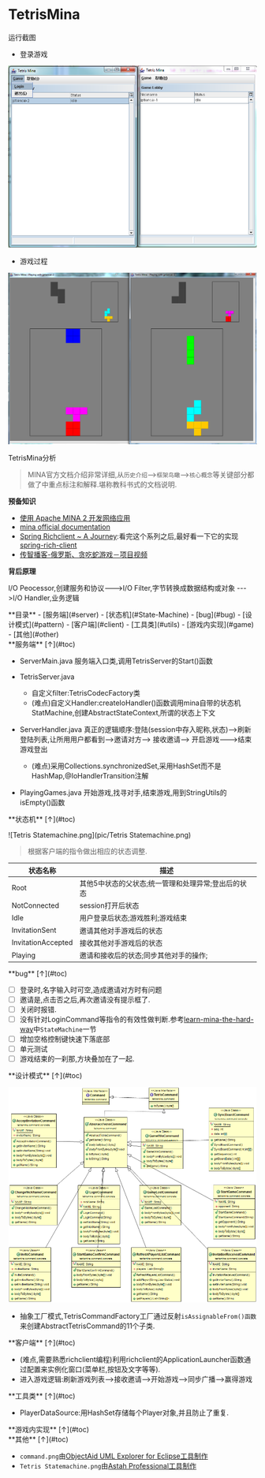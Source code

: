 TetrisMina
==========

运行截图

- 登录游戏

![login](pic/login.png)


- 游戏过程

![playing](pic/playing.png)

TetrisMina分析

> MINA官方文档介绍非常详细,从`历史介绍`-->`框架鸟瞰`-->`核心概念`等关键部分都做了中重点标注和解释.堪称教科书式的文档说明.

**预备知识**

- [使用 Apache MINA 2 开发网络应用](https://www.ibm.com/developerworks/cn/java/j-lo-mina2/)
- [mina official documentation](https://mina.apache.org/mina-project/documentation.html#documentation)
- [Spring Richclient ~ A Journey](http://chrismdp.com/2006/04/spring-richclient/):看完这个系列之后,最好看一下它的实现[spring-rich-client](https://github.com/shevek/spring-rich-client)
- [传智播客-俄罗斯、贪吃蛇游戏－项目视频](http://java.itcast.cn/news/b4c1f433/34fd/4a7b/96bf/f1ae5e00ce70.shtml)

**背后原理**

I/O Peocessor,创建服务和协议--->I/O Filter,字节转换成数据结构或对象 --->I/O Handler,业务逻辑


<div id="toc">
**目录**
- [服务端](#server)
- [状态机](#State-Machine)
- [bug](#bug)
- [设计模式](#pattern)
- [客户端](#client)
- [工具类](#utils)
- [游戏内实现](#game)
- [其他](#other)



<div id="server">
**服务端**  [↑](#toc)

- ServerMain.java
	服务端入口类,调用TetrisServer的Start()函数
- TetrisServer.java
	- 自定义filter:TetrisCodecFactory类
	- (难点)自定义Handler:createIoHandler()函数调用mina自带的状态机StatMachine,创建AbstractStateContext,所谓的状态上下文

- ServerHandler.java
	真正的逻辑顺序:登陆(session中存入昵称,状态)-->刷新登陆列表,让所用用户都看到-->邀请对方--> 接收邀请--> 开启游戏--->结束游戏登出
	- (难点)采用Collections.synchronizedSet,采用HashSet而不是HashMap,@IoHandlerTransition注解

- PlayingGames.java
	开始游戏,找寻对手,结束游戏,用到StringUtils的isEmpty()函数

<div id="State-Machine">
**状态机**  [↑](#toc)

![Tetris Statemachine.png](pic/Tetris Statemachine.png)


> 根据客户端的指令做出相应的状态调整.

状态名称| 描述
-------- | ---
Root| 其他5中状态的父状态;统一管理和处理异常;登出后的状态
NotConnected| session打开后状态
Idle| 用户登录后状态;游戏胜利;游戏结束
InvitationSent| 邀请其他对手游戏后的状态
InvitationAccepted| 接收其他对手游戏后的状态
Playing| 邀请和接收后的状态;同步其他对手的操作;


<div id="bug">
**bug**  [↑](#toc)

- [ ]  登录时,名字输入时可空,造成邀请对方时有问题
- [ ] 邀请是,点击否之后,再次邀请没有提示框了.
- [ ] 关闭时报错.
- [ ] 没有针对LoginCommand等指令的有效性做判断.参考[learn-mina-the-hard-way](https://github.com/jptiancai/learn-mina-the-hard-way)中`StateMachine`一节
- [ ] 增加空格控制键快速下落底部
- [ ] 单元测试
- [ ] 游戏结束的一刹那,方块叠加在了一起.

<div id="pattern">
**设计模式**  [↑](#toc)

![command.png](pic/command.png)

- 抽象工厂模式,TetrisCommandFactory工厂通过反射`isAssignableFrom()函数`来创建AbstractTetrisCommand的11个子类.

<div id="client">
**客户端**  [↑](#toc)

- (难点,需要熟悉richclient编程)利用richclient的ApplicationLauncher函数通过配置来实例化窗口(菜单栏,按钮及文字等等).
- 进入游戏逻辑:刷新游戏列表-->接收邀请-->开始游戏-->同步广播-->赢得游戏

<div id="utils">
**工具类**  [↑](#toc)

- PlayerDataSource:用HashSet存储每个Player对象,并且防止了重复.

<div id="game">
**游戏内实现**  [↑](#toc)

<div id="other">
**其他**  [↑](#toc)

- `command.png`由[ObjectAid UML Explorer for Eclipse工具制作](http://www.objectaid.com/home)
- `Tetris Statemachine.png`由[Astah Professional工具制作](http://astah.net/editions/professional)







	
